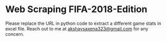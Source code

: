 # Web Scraping FIFA-2018-Edition
Please replace the URL in python code to extract a different game stats in excel file.
Reach out to me at akshaysaxena323@gmail.com for any concern.
